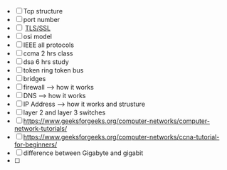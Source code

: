 - [ ] Tcp structure
- [ ] port number
- [ ]  [TLS/SSL](https://www.geeksforgeeks.org/difference-between-secure-socket-layer-ssl-and-transport-layer-security-tls/)
- [ ] osi model
- [ ] IEEE all protocols
- [ ] ccma 2 hrs class
- [ ] dsa 6 hrs study
- [ ] token ring token bus
- [ ] bridges
- [ ] firewall --> how it works
- [ ] DNS --> how it works
- [ ] IP Address --> how it works and strusture
- [ ] layer 2 and layer 3 switches
- [ ] https://www.geeksforgeeks.org/computer-networks/computer-network-tutorials/
- [ ] https://www.geeksforgeeks.org/computer-networks/ccna-tutorial-for-beginners/
- [ ] difference between Gigabyte and gigabit
- [ ] 